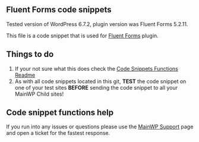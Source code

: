 ## Fluent Forms code snippets

Tested version of WordPress 6.7.2, plugin version was Fluent Forms 5.2.11.

This file is a code snippet that is used for [Fluent Forms](https://wordpress.org/plugins/fluentform/) plugin. 

## Things to do

1. If your not sure what this does check the [Code Snippets Functions Readme](https://github.com/mainwp/Code-Snippets-Functions/blob/master/README.md)
2. As with all code snippets located in this git, **TEST** the code snippet on one of your test sites **BEFORE** sending the code snippet to all your MainWP Child sites!

## Code snippet functions help

If you run into any issues or questions please use the [MainWP Support](https://mainwp.com/support/) page and open a ticket for the fastest response.
